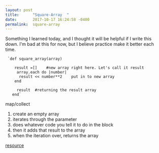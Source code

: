 ```yaml
---
layout: post
title:      "Square-Array  "
date:       2017-10-17 16:24:58 -0400
permalink:  square-array
---
```


Something I learned today, and I thought it will be helpful if I write this down. I'm bad at this for now, but I believe practice make it better each time.

     `def square_array(array)

        result =[]    #new array right here. Let's call it result
         array.each do |number|
          result << number**2    put in to new array
        end
     
         result  #returning the result array
       end`

map/collect

1. create an empty array
2.  iterates through the parameter
3.  does whatever code you tell it to do in the block
4.  then it adds that result to the array 
5.  when the iteration over, returns the array

[resource](http://speakingjs.com/es5/ch15.html#_terminology_parameter_versus_argument)
